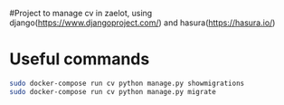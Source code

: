 #Project to manage cv in zaelot, using django(https://www.djangoproject.com/) and hasura(https://hasura.io/)

# Useful commands

```bash
sudo docker-compose run cv python manage.py showmigrations
sudo docker-compose run cv python manage.py migrate
```